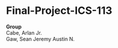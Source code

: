 # Final-Project-ICS-113

<strong>Group</strong><br>
Cabe, Arlan Jr. <br>
Gaw, Sean Jeremy Austin N. <br>
